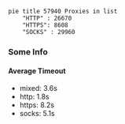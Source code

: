 
```mermaid
pie title 57940 Proxies in list
    "HTTP" : 26670
    "HTTPS": 8608
    "SOCKS" : 29960
```

### Some Info
#### Average Timeout

- mixed: 3.6s
- http: 1.8s
- https: 8.2s
- socks: 5.1s